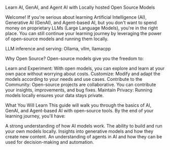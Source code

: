 Learn AI, GenAI, and Agent AI with Locally hosted Open Source Models

Welcome! If you're serious about learning Artificial Intelligence (AI), Generative AI (GenAI), and Agent-based AI, but you don't want to spend money on proprietary LLMs (Large Language Models), you're in the right place. You can still continue your learning journey by leveraging the power of open-source models and running them locally.

LLM inference and serving:
Ollama, vllm, llamacpp

Why Open Source?
Open-source models give you the freedom to:

Learn and Experiment: With open models, you can explore and learn at your own pace without worrying about costs.
Customize: Modify and adapt the models according to your needs and use cases.
Contribute to the Community: Open-source projects are collaborative. You can contribute your insights, improvements, and bug fixes.
Maintain Privacy: Running models locally ensures your data stays private.

What You Will Learn
This guide will walk you through the basics of AI, GenAI, and Agent-based AI with open-source tools. By the end of your learning journey, you'll have:

A strong understanding of how AI models work.
The ability to build and run your own models locally.
Insights into generative models and how they create new content.
An understanding of agents in AI and how they can be used for decision-making and automation.
